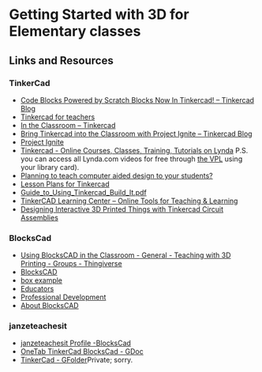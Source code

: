 # Getting Started with 3D for Elementary classes


## Links and Resources
### TinkerCad
- [Code Blocks Powered by Scratch Blocks Now In Tinkercad! – Tinkercad Blog](https://blog.tinkercad.com/2017/09/26/learn-to-program-with-code-blocks-in-tinkercad/)
- [Tinkercad for teachers ](https://www.tinkercad.com/teach)
- [In the Classroom – Tinkercad](https://support.tinkercad.com/hc/en-us/community/topics/200359427-In-the-Classroom?flash_digest=1c97d1df0a896dca11f865852e55366c203a70f8)
- [Bring Tinkercad into the Classroom with Project Ignite – Tinkercad Blog](https://blog.tinkercad.com/2015/06/15/bring-tinkercad-into-the-classroom-with-project-ignite/)
- [Project Ignite ](https://www.tinkercad.com/projectignite)
- [Tinkercad - Online Courses, Classes, Training, Tutorials on Lynda](https://www.lynda.com/Tinkercad-training-tutorials/5945-0.html) P.S. you can access all Lynda.com videos for free through [the VPL](https://www.vpl.ca/lynda) using your library card).
- [Planning to teach computer aided design to your students? ](https://www.stem.org.uk/news/planning-teach-computer-aided-design-your-students)
- [Lesson Plans for Tinkercad ](https://www.commonsense.org/education/website/tinkercad/flows)
- [Guide_to_Using_Tinkercad_Build_It.pdf](http://www.carnegiesciencecenter.org/csc_content/educators/pdf/Guide_to_Using_Tinkercad_Build_It.pdf)
- [TinkerCAD Learning Center – Online Tools for Teaching & Learning](https://blogs.umass.edu/onlinetools/knowledge-centered-tools/tinkercad-learning-center/)
- [Designing Interactive 3D Printed Things with Tinkercad Circuit Assemblies](https://medium.com/@scientiffic/designing-interactive-3d-printed-things-with-tinkercad-circuit-assemblies-518ee516adb6)

### BlocksCad
- [Using BlocksCAD in the Classroom - General - Teaching with 3D Printing - Groups - Thingiverse](https://www.thingiverse.com/groups/teaching-with-3d-printing/forums/general/topic:11760)
- [BlocksCAD](https://www.blockscad3d.com/editor/#)
- [box example ](https://www.blockscad3d.com/community/projects/51877)
- [Educators ](https://www.blockscad3d.com/educators)
- [Professional Development ](https://www.blockscad3d.com/professional-development)
- [About BlocksCAD ](https://www.blockscad3d.com/about-blockscad)

### janzeteachesit
- [janzeteachesit Profile -BlocksCad](https://www.blockscad3d.com/community/profile)
- [OneTab TinkerCad BlocksCad - GDoc](https://docs.google.com/document/d/19hJCpTa0NG8YkACTyweV3iceKo37WqTDhLwn8obnF18/edit?usp=sharing)
- [TinkerCad - GFolder](https://drive.google.com/drive/folders/0ByvJF_ceaiU9SEk2WE1ETk9xNVE?usp=sharing)Private; sorry. 
